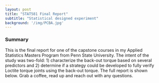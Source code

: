 ```yaml
---
layout: post
title: "STAT581 Final Report"
subtitle: "Statistical designed experiment"
background: '/img/PCBA.jpg'
---
```


### Summary

<p>
This is the final report for one of the capstone courses in my Applied Statistics 
Masters Program from Penn State University. The intent of the study was two-fold: 1) characterize 
the back-out torque based on several predictors and 2) determine if a strategy could be developed 
to fully verify Loctite torque joints using the back-out torque. The full report is shown below. 
Grab a coffee, read up and reach out with any questions.
</p>

<p>
    <object data="/img/IanDalrymple_Report_581_R2_Portfolio.pdf" width="1000" height="1000" type='application/pdf'></object>
</p>

